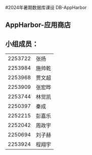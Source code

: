 #2024年暑期数据库课设 DB-AppHarbor 
## AppHarbor-应用商店

## 小组成员：
|         |        |
| ------- | ------ |
| 2253722 | 张扬   |
| 2253984 | 施帅乾 |
| 2253968 | 贾文超 |
| 2253909 | 张宏晔 |
| 2253744 | 林觉凯 |
| 2250397 | 秦成   |
| 2252215 | 彭嘉乐 |
| 2252042 | 周政宇 |
| 2250694 | 刘子赫 |
| 2253924 | 程翔宇 |